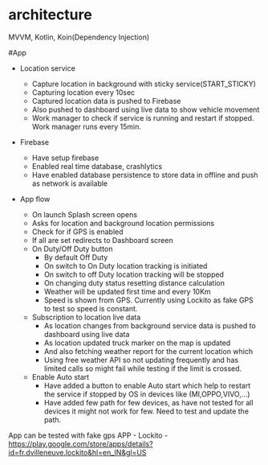 # architecture
MVVM, Kotlin, Koin(Dependency Injection)

#App
* Location service 
    - Capture location in background with sticky service(START_STICKY) 
    - Capturing location every 10sec
    - Captured location data is pushed to Firebase
    - Also pushed to dashboard using live data to show vehicle movement
    - Work manager to check if service is running and restart if stopped. Work manager runs every 15min.
    
* Firebase 
    - Have setup firebase 
    - Enabled real time database, crashlytics
    - Have enabled database persistence to store data in offline and push as network is available
    
* App flow
    - On launch Splash screen opens
    - Asks for location and background location permissions
    - Check for if GPS is enabled
    - If all are set redirects to Dashboard screen
    - On Duty/Off Duty button
        - By default Off Duty 
        - On switch to On Duty location tracking is initiated
        - On switch to off Duty location tracking will be stopped
        - On changing duty status resetting distance calculation
        - Weather will be updated first time and every 10Km
        - Speed is shown from GPS. Currently using Lockito as fake GPS to test so speed is constant. 
    - Subscription to location live data 
        - As location changes from background service data is pushed to dashboard using live data
        - As location updated truck marker on the map is updated
        - And also fetching weather report for the current location which 
        - Using free weather API so not updating frequently and has limited calls so might fail while testing if the limit is crossed. 
    - Enable Auto start 
        - Have added a button to enable Auto start which help to restart the service if stopped by OS in devices like
          (MI,OPPO,VIVO,...)
        - Have added few path for few devices, as have not tested for all devices it might not work for few.
        Need to test and update the path.
          
App can be tested with fake gps APP
    - Lockito - https://play.google.com/store/apps/details?id=fr.dvilleneuve.lockito&hl=en_IN&gl=US
          
